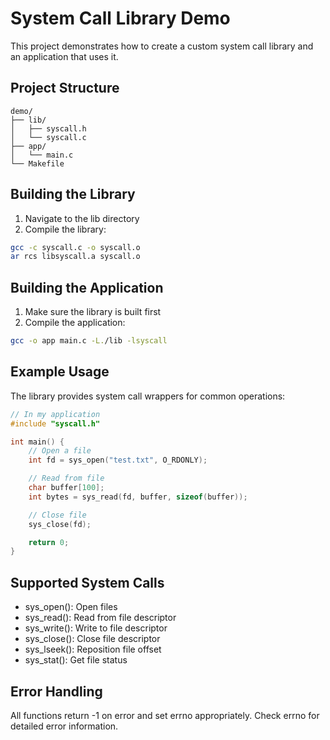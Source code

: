 # System Call Library Demo

This project demonstrates how to create a custom system call library and an application that uses it.

## Project Structure

```
demo/
├── lib/
│   ├── syscall.h
│   └── syscall.c
├── app/
│   └── main.c
└── Makefile
```

## Building the Library

1. Navigate to the lib directory
2. Compile the library:

```bash
gcc -c syscall.c -o syscall.o
ar rcs libsyscall.a syscall.o
```

## Building the Application

1. Make sure the library is built first
2. Compile the application:

```bash
gcc -o app main.c -L./lib -lsyscall
```

## Example Usage

The library provides system call wrappers for common operations:

```c
// In my application
#include "syscall.h"

int main() {
    // Open a file
    int fd = sys_open("test.txt", O_RDONLY);

    // Read from file
    char buffer[100];
    int bytes = sys_read(fd, buffer, sizeof(buffer));

    // Close file
    sys_close(fd);

    return 0;
}
```

## Supported System Calls

- sys_open(): Open files
- sys_read(): Read from file descriptor
- sys_write(): Write to file descriptor
- sys_close(): Close file descriptor
- sys_lseek(): Reposition file offset
- sys_stat(): Get file status

## Error Handling

All functions return -1 on error and set errno appropriately. Check errno for detailed error information.
